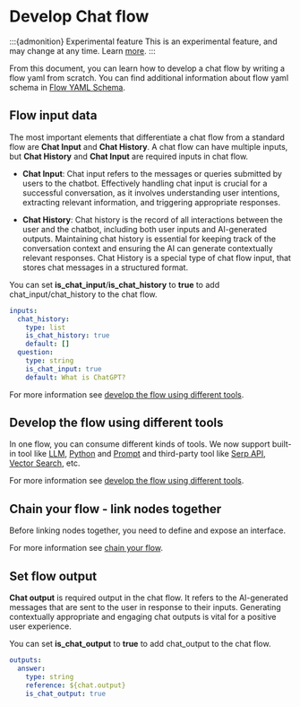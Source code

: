 # Develop Chat flow

:::{admonition} Experimental feature
This is an experimental feature, and may change at any time. Learn [more](../faq.md#stable-vs-experimental).
:::

From this document, you can learn how to develop a chat flow by writing a flow yaml from scratch. You can 
find additional information about flow yaml schema in [Flow YAML Schema](../../reference/flow-yaml-schema-reference.md).

## Flow input data

The most important elements that differentiate a chat flow from a standard flow are **Chat Input** and **Chat History**. A chat flow can have multiple inputs, but **Chat History** and **Chat Input** are required inputs in chat flow.

- **Chat Input**: Chat input refers to the messages or queries submitted by users to the chatbot. Effectively handling chat input is crucial for a successful conversation, as it involves understanding user intentions, extracting relevant information, and triggering appropriate responses.

- **Chat History**: Chat history is the record of all interactions between the user and the chatbot, including both user inputs and AI-generated outputs. Maintaining chat history is essential for keeping track of the conversation context and ensuring the AI can generate contextually relevant responses. Chat History is a special type of chat flow input, that stores chat messages in a structured format.

You can set **is_chat_input**/**is_chat_history** to **true** to add chat_input/chat_history to the chat flow.
```yaml
inputs:
  chat_history:
    type: list
    is_chat_history: true
    default: []
  question:
    type: string
    is_chat_input: true
    default: What is ChatGPT?
```


For more information see [develop the flow using different tools](./develop-standard-flow.md#flow-input-data).

## Develop the flow using different tools
In one flow, you can consume different kinds of tools. We now support built-in tool like 
[LLM](../../reference/tools-reference/llm-tool.md), [Python](../../reference/tools-reference/python-tool.md) and 
[Prompt](../../reference/tools-reference/prompt-tool.md) and 
third-party tool like [Serp API](../../reference/tools-reference/serp-api-tool.md), 
[Vector Search](../../reference/tools-reference/vector_db_lookup_tool.md), etc.

For more information see [develop the flow using different tools](./develop-standard-flow.md#develop-the-flow-using-different-tools).

## Chain your flow - link nodes together
Before linking nodes together, you need to define and expose an interface.

For more information see [chain your flow](./develop-standard-flow.md#chain-your-flow---link-nodes-together).


## Set flow output

**Chat output** is required output in the chat flow. It refers to the AI-generated messages that are sent to the user in response to their inputs. Generating contextually appropriate and engaging chat outputs is vital for a positive user experience.

You can set **is_chat_output** to **true** to add chat_output to the chat flow.

```yaml
outputs:
  answer:
    type: string
    reference: ${chat.output}
    is_chat_output: true
```
